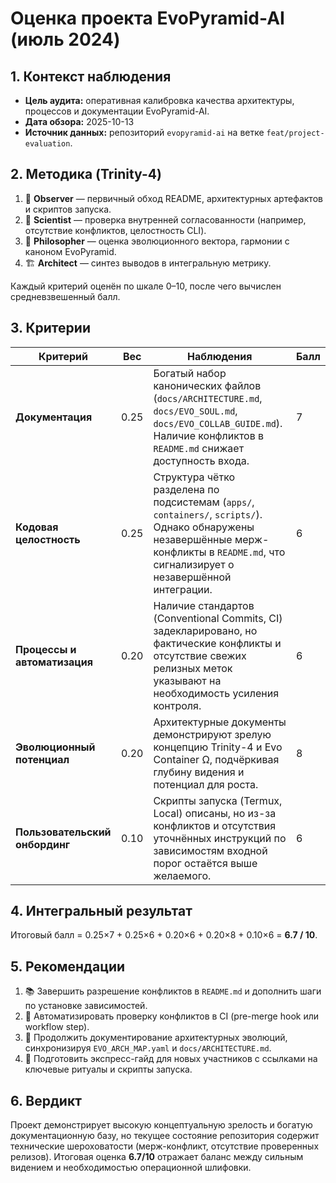 # Оценка проекта EvoPyramid-AI (июль 2024)

## 1. Контекст наблюдения
- **Цель аудита:** оперативная калибровка качества архитектуры, процессов и документации EvoPyramid-AI.
- **Дата обзора:** 2025-10-13
- **Источник данных:** репозиторий `evopyramid-ai` на ветке `feat/project-evaluation`.

## 2. Методика (Trinity-4)
1. 🔭 **Observer** — первичный обход README, архитектурных артефактов и скриптов запуска.
2. 🧪 **Scientist** — проверка внутренней согласованности (например, отсутствие конфликтов, целостность CLI).
3. 🧠 **Philosopher** — оценка эволюционного вектора, гармонии с каноном EvoPyramid.
4. 🏗️ **Architect** — синтез выводов в интегральную метрику.

Каждый критерий оценён по шкале 0–10, после чего вычислен средневзвешенный балл.

## 3. Критерии
| Критерий | Вес | Наблюдения | Балл |
| --- | --- | --- | --- |
| **Документация** | 0.25 | Богатый набор канонических файлов (`docs/ARCHITECTURE.md`, `docs/EVO_SOUL.md`, `docs/EVO_COLLAB_GUIDE.md`). Наличие конфликтов в `README.md` снижает доступность входа. | 7 |
| **Кодовая целостность** | 0.25 | Структура чётко разделена по подсистемам (`apps/`, `containers/`, `scripts/`). Однако обнаружены незавершённые мерж-конфликты в `README.md`, что сигнализирует о незавершённой интеграции. | 6 |
| **Процессы и автоматизация** | 0.20 | Наличие стандартов (Conventional Commits, CI) задекларировано, но фактические конфликты и отсутствие свежих релизных меток указывают на необходимость усиления контроля. | 6 |
| **Эволюционный потенциал** | 0.20 | Архитектурные документы демонстрируют зрелую концепцию Trinity-4 и Evo Container Ω, подчёркивая глубину видения и потенциал для роста. | 8 |
| **Пользовательский онбординг** | 0.10 | Скрипты запуска (Termux, Local) описаны, но из-за конфликтов и отсутствия уточнённых инструкций по зависимостям входной порог остаётся выше желаемого. | 6 |

## 4. Интегральный результат
Итоговый балл = 0.25×7 + 0.25×6 + 0.20×6 + 0.20×8 + 0.10×6 = **6.7 / 10**.

## 5. Рекомендации
1. 📚 Завершить разрешение конфликтов в `README.md` и дополнить шаги по установке зависимостей.
2. 🧪 Автоматизировать проверку конфликтов в CI (pre-merge hook или workflow step).
3. 🧭 Продолжить документирование архитектурных эволюций, синхронизируя `EVO_ARCH_MAP.yaml` и `docs/ARCHITECTURE.md`.
4. 🤝 Подготовить экспресс-гайд для новых участников с ссылками на ключевые ритуалы и скрипты запуска.

## 6. Вердикт
Проект демонстрирует высокую концептуальную зрелость и богатую документационную базу, но текущее состояние репозитория содержит технические шероховатости (мерж-конфликт, отсутствие проверенных релизов). Итоговая оценка **6.7/10** отражает баланс между сильным видением и необходимостью операционной шлифовки.
